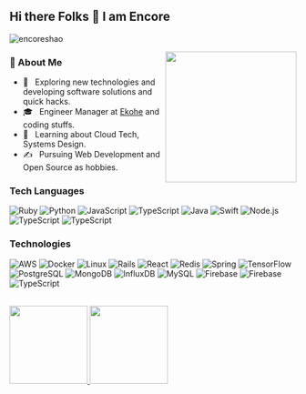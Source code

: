 ### <h2>Hi there Folks 👋 I am Encore</h2>

<p align="left"> <img src="https://komarev.com/ghpvc/?username=encoreshao&label=Profile%20Views&color=0e75b6&style=for-the-badge&base=253000" alt="encoreshao" /> </p>

<img align='right' src="https://media.giphy.com/media/M9gbBd9nbDrOTu1Mqx/giphy.gif" width="230">

### 👨 About Me

- 🤔 &nbsp; Exploring new technologies and developing software solutions and quick hacks.
- 🎓 &nbsp; Engineer Manager at <a href='https://ekohe.com'>Ekohe</a> and coding stuffs.
- 🌱 &nbsp; Learning about Cloud Tech, Systems Design.
- ✍️ &nbsp; Pursuing Web Development and Open Source as hobbies.

### Tech Languages

![Ruby](https://img.shields.io/badge/-Ruby-000?style=for-the-badge&logo=Ruby)
![Python](https://img.shields.io/badge/-Python-000?style=for-the-badge&logo=Python)
![JavaScript](https://img.shields.io/badge/-JavaScript-000?style=for-the-badge&logo=JavaScript)
![TypeScript](https://img.shields.io/badge/-TypeScript-000?style=for-the-badge&logo=TypeScript)
![Java](https://img.shields.io/badge/-Java-000?style=for-the-badge&logo=Java&logoColor=007396)
![Swift](https://img.shields.io/badge/-Swift-000?style=for-the-badge&logo=Swift)
![Node.js](https://img.shields.io/badge/-Node.js-000?style=for-the-badge&logo=Node.js)
![TypeScript](https://img.shields.io/badge/-Sql-000?style=for-the-badge&logo=Sql)
![TypeScript](https://img.shields.io/badge/-Shell-000?style=for-the-badge&logo=Shell)

### Technologies

![AWS](https://img.shields.io/badge/-AWS-000?style=for-the-badge&logo=Amazon-AWS&logoColor=F90)
![Docker](https://img.shields.io/badge/-Docker-000?style=for-the-badge&logo=Docker)
![Linux](https://img.shields.io/badge/-Linux-000?style=for-the-badge&logo=Linux)
![Rails](https://img.shields.io/badge/-Rails-000?style=for-the-badge&logo=Rails)
![React](https://img.shields.io/badge/-React-000?style=for-the-badge&logo=React)
![Redis](https://img.shields.io/badge/-Redis-000?style=for-the-badge&logo=Redis)
![Spring](https://img.shields.io/badge/-Spring-000?style=for-the-badge&logo=Spring)
![TensorFlow](https://img.shields.io/badge/-TensorFlow-000?style=for-the-badge&logo=TensorFlow)
![PostgreSQL](https://img.shields.io/badge/-PostgreSQL-000?style=for-the-badge&logo=PostgreSQL)
![MongoDB](https://img.shields.io/badge/-MongoDB-000?style=for-the-badge&logo=MongoDB)
![InfluxDB](https://img.shields.io/badge/-InfluxDB-000?style=for-the-badge&logo=InfluxDB)
![MySQL](https://img.shields.io/badge/-MySQL-000?style=for-the-badge&logo=MySQL&logoColor=007396)
![Firebase](https://img.shields.io/badge/-Firebase-000?style=for-the-badge&logo=Firebase)
![Firebase](https://img.shields.io/badge/-Redis-000?style=for-the-badge&logo=Redis)
![TypeScript](https://img.shields.io/badge/-DevOps-000?style=for-the-badge&logo=DevOps)

<br/>

<a href="https://www.icmoc.com/">
  <img height="137px" src="https://github-readme-stats.vercel.app/api?username=encoreshao&hide_title=true&hide_border=true&show_icons=true&include_all_commits=true&count_private=true&line_height=21&text_color=000&icon_color=000&bg_color=0,ea6161,ffc64d,fffc4d,52fa5a&theme=graywhite" />
</a>

<a href="https://www.icmoc.com/">
  <img height="137px" src="https://github-readme-stats.vercel.app/api/top-langs/?username=encoreshao&hide=html&hide_title=true&hide_border=true&layout=compact&langs_count=6&exclude_repo=comp426,Redventures-Movie-Quotes&text_color=000&icon_color=fff&bg_color=0,52fa5a,4dfcff,c64dff&theme=graywhite" />
</a>
